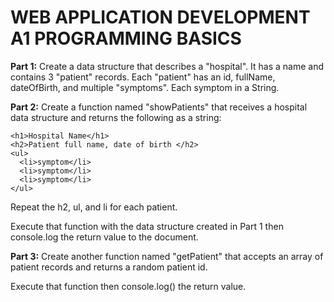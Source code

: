 <h1>WEB APPLICATION DEVELOPMENT A1 PROGRAMMING BASICS</h1>

**Part 1:**
Create a data structure that describes a "hospital". It has a name and contains 3 "patient" records. Each "patient" has an id, fullName, dateOfBirth, and multiple "symptoms". Each symptom in a String.

**Part 2:**
Create a function named "showPatients" that receives a hospital data structure and returns the following as a string:
```
<h1>Hospital Name</h1>
<h2>Patient full name, date of birth </h2>
<ul>
  <li>symptom</li>
  <li>symptom</li>
  <li>symptom</li>
</ul>
```
Repeat the h2, ul, and li for each patient.

Execute that function with the data structure created in Part 1 then console.log the return value to the document.

**Part 3:**
Create another function named "getPatient" that accepts an array of patient records and returns a random patient id.

Execute that function then console.log() the return value.
